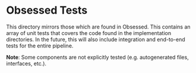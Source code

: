 # Obsessed Tests
This directory mirrors those which are found in Obsessed. This contains an array of unit tests that covers
the code found in the implementation directories. In the future, this will also include integration and
end-to-end tests for the entire pipeline. 

**Note**: Some components are not explicitly tested (e.g. autogenerated files, interfaces, etc.). 
 
